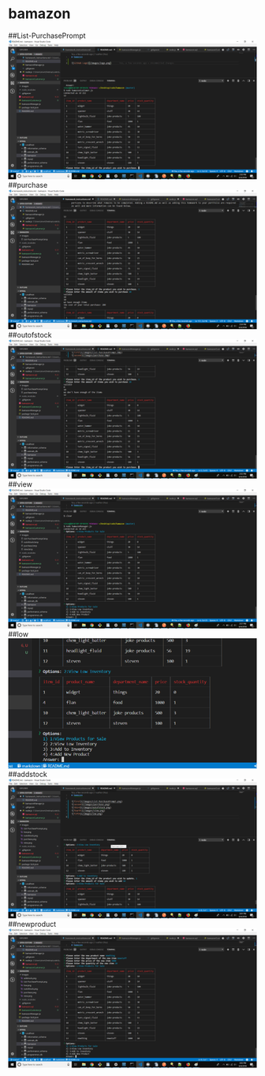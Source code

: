 # bamazon
##List-PurchasePrompt
![first](/images/List-PurchasePrompt.png)
##purchase
![second](/images/purchase.png)
##outofstock
![third](/images/outofstock.png)
##view
![fourth](/images/view.png)
##low
![fifth](/images/low.png)
##addstock
![six](/images/addstock.png)
##newproduct
![seventh](/images/newproduct.png)

